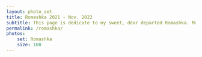 ```yaml
---
layout: photo_set
title: Romashka 2021 - Nov. 2022
subtitle: This page is dedicate to my sweet, dear departed Romashka. May her feral spirit live on.
permalink: /romashka/
photos:
    set: Romashka
    size: 100
---
```


